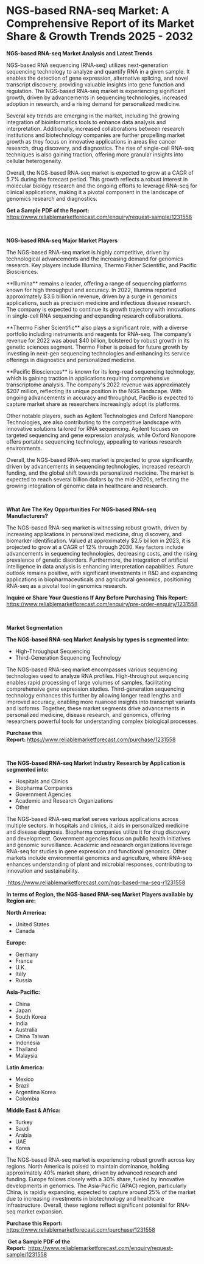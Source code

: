 <p><h1>NGS-based RNA-seq Market: A Comprehensive Report of its Market Share & Growth Trends 2025 - 2032</h1></p><p><strong>NGS-based RNA-seq Market Analysis and Latest Trends</strong></p>
<p><p>NGS-based RNA sequencing (RNA-seq) utilizes next-generation sequencing technology to analyze and quantify RNA in a given sample. It enables the detection of gene expression, alternative splicing, and novel transcript discovery, providing valuable insights into gene function and regulation. The NGS-based RNA-seq market is experiencing significant growth, driven by advancements in sequencing technologies, increased adoption in research, and a rising demand for personalized medicine.</p><p>Several key trends are emerging in the market, including the growing integration of bioinformatics tools to enhance data analysis and interpretation. Additionally, increased collaborations between research institutions and biotechnology companies are further propelling market growth as they focus on innovative applications in areas like cancer research, drug discovery, and diagnostics. The rise of single-cell RNA-seq techniques is also gaining traction, offering more granular insights into cellular heterogeneity.</p><p>Overall, the NGS-based RNA-seq market is expected to grow at a CAGR of 5.7% during the forecast period. This growth reflects a robust interest in molecular biology research and the ongoing efforts to leverage RNA-seq for clinical applications, making it a pivotal component in the landscape of genomics research and diagnostics.</p></p>
<p><strong>Get a Sample PDF of the Report:&nbsp;</strong> <a href="https://www.reliablemarketforecast.com/enquiry/request-sample/1231558?utm_campaign=1895&utm_medium=2&utm_source=Github&utm_content=ia&utm_term=13042025&utm_id=ngs-based-rna-seq">https://www.reliablemarketforecast.com/enquiry/request-sample/1231558</a></p>
<p>&nbsp;</p>
<p><strong>NGS-based RNA-seq Major Market Players</strong></p>
<p><p>The NGS-based RNA-seq market is highly competitive, driven by technological advancements and the increasing demand for genomics research. Key players include Illumina, Thermo Fisher Scientific, and Pacific Biosciences. </p><p>**Illumina** remains a leader, offering a range of sequencing platforms known for high throughput and accuracy. In 2022, Illumina reported approximately $3.6 billion in revenue, driven by a surge in genomics applications, such as precision medicine and infectious disease research. The company is expected to continue its growth trajectory with innovations in single-cell RNA sequencing and expanding research collaborations.</p><p>**Thermo Fisher Scientific** also plays a significant role, with a diverse portfolio including instruments and reagents for RNA-seq. The company’s revenue for 2022 was about $40 billion, bolstered by robust growth in its genetic sciences segment. Thermo Fisher is poised for future growth by investing in next-gen sequencing technologies and enhancing its service offerings in diagnostics and personalized medicine.</p><p>**Pacific Biosciences** is known for its long-read sequencing technology, which is gaining traction in applications requiring comprehensive transcriptome analysis. The company's 2022 revenue was approximately $207 million, reflecting its unique position in the NGS landscape. With ongoing advancements in accuracy and throughput, PacBio is expected to capture market share as researchers increasingly adopt its platforms.</p><p>Other notable players, such as Agilent Technologies and Oxford Nanopore Technologies, are also contributing to the competitive landscape with innovative solutions tailored for RNA sequencing. Agilent focuses on targeted sequencing and gene expression analysis, while Oxford Nanopore offers portable sequencing technology, appealing to various research environments.</p><p>Overall, the NGS-based RNA-seq market is projected to grow significantly, driven by advancements in sequencing technologies, increased research funding, and the global shift towards personalized medicine. The market is expected to reach several billion dollars by the mid-2020s, reflecting the growing integration of genomic data in healthcare and research.</p></p>
<p>&nbsp;</p>
<p><strong>What Are The Key Opportunities For NGS-based RNA-seq Manufacturers?</strong></p>
<p><p>The NGS-based RNA-seq market is witnessing robust growth, driven by increasing applications in personalized medicine, drug discovery, and biomarker identification. Valued at approximately $2.5 billion in 2023, it is projected to grow at a CAGR of 12% through 2030. Key factors include advancements in sequencing technologies, decreasing costs, and the rising prevalence of genetic disorders. Furthermore, the integration of artificial intelligence in data analysis is enhancing interpretation capabilities. Future outlook remains positive, with significant investments in R&D and expanding applications in biopharmaceuticals and agricultural genomics, positioning RNA-seq as a pivotal tool in genomics research.</p></p>
<p><strong>Inquire or Share Your Questions If Any Before Purchasing This Report:</strong> <a href="https://www.reliablemarketforecast.com/enquiry/pre-order-enquiry/1231558?utm_campaign=1895&utm_medium=2&utm_source=Github&utm_content=ia&utm_term=13042025&utm_id=ngs-based-rna-seq">https://www.reliablemarketforecast.com/enquiry/pre-order-enquiry/1231558</a></p>
<p>&nbsp;</p>
<p><strong>Market Segmentation</strong></p>
<p><strong>The NGS-based RNA-seq Market Analysis by types is segmented into:</strong></p>
<p><ul><li>High-Throughput Sequencing</li><li>Third-Generation Sequencing Technology</li></ul></p>
<p><p>The NGS-based RNA-seq market encompasses various sequencing technologies used to analyze RNA profiles. High-throughput sequencing enables rapid processing of large volumes of samples, facilitating comprehensive gene expression studies. Third-generation sequencing technology enhances this further by allowing longer read lengths and improved accuracy, enabling more nuanced insights into transcript variants and isoforms. Together, these market segments drive advancements in personalized medicine, disease research, and genomics, offering researchers powerful tools for understanding complex biological processes.</p></p>
<p><strong>Purchase this Report:&nbsp;</strong><a href="https://www.reliablemarketforecast.com/purchase/1231558?utm_campaign=1895&utm_medium=2&utm_source=Github&utm_content=ia&utm_term=13042025&utm_id=ngs-based-rna-seq">https://www.reliablemarketforecast.com/purchase/1231558</a></p>
<p>&nbsp;</p>
<p><strong>The NGS-based RNA-seq Market Industry Research by Application is segmented into:</strong></p>
<p><ul><li>Hospitals and Clinics</li><li>Biopharma Companies</li><li>Government Agencies</li><li>Academic and Research Organizations</li><li>Other</li></ul></p>
<p><p>The NGS-based RNA-seq market serves various applications across multiple sectors. In hospitals and clinics, it aids in personalized medicine and disease diagnosis. Biopharma companies utilize it for drug discovery and development. Government agencies focus on public health initiatives and genomic surveillance. Academic and research organizations leverage RNA-seq for studies in gene expression and functional genomics. Other markets include environmental genomics and agriculture, where RNA-seq enhances understanding of plant and microbial responses, contributing to innovation and sustainability.</p></p>
<p><a href="https://www.reliablemarketforecast.com/ngs-based-rna-seq-r1231558?utm_campaign=1895&utm_medium=2&utm_source=Github&utm_content=ia&utm_term=13042025&utm_id=ngs-based-rna-seq">&nbsp;https://www.reliablemarketforecast.com/ngs-based-rna-seq-r1231558</a></p>
<p><strong>In terms of Region, the NGS-based RNA-seq Market Players available by Region are:</strong></p>
<p>
    <p> <strong> North America: </strong>
        <ul>
            <li>United States</li>
            <li>Canada</li>
        </ul>
        </p> 
    <p> <strong> Europe: </strong>
        <ul>
            <li>Germany</li>
            <li>France</li>
            <li>U.K.</li>
            <li>Italy</li>
            <li>Russia</li>
        </ul>
        </p> 
    <p> <strong> Asia-Pacific: </strong>
        <ul>
            <li>China</li>
            <li>Japan</li>
            <li>South Korea</li>
            <li>India</li>
            <li>Australia</li>
            <li>China Taiwan</li>
            <li>Indonesia</li>
            <li>Thailand</li>
            <li>Malaysia</li>
        </ul>
        </p> 
    <p> <strong> Latin America: </strong>
        <ul>
            <li>Mexico</li>
            <li>Brazil</li>
            <li>Argentina Korea</li>
            <li>Colombia</li>
        </ul>
        </p> 
    <p> <strong> Middle East & Africa: </strong>
        <ul>
            <li>Turkey</li>
            <li>Saudi</li>
            <li>Arabia</li>
            <li>UAE</li>
            <li>Korea</li>
        </ul>
    </p>
    </p>
<p><p>The NGS-based RNA-seq market is experiencing robust growth across key regions. North America is poised to maintain dominance, holding approximately 40% market share, driven by advanced research and funding. Europe follows closely with a 30% share, fueled by innovative developments in genomics. The Asia-Pacific (APAC) region, particularly China, is rapidly expanding, expected to capture around 25% of the market due to increasing investments in biotechnology and healthcare infrastructure. Overall, these regions reflect significant potential for RNA-seq market expansion.</p></p>
<p><strong>Purchase this Report: </strong><a href="https://www.reliablemarketforecast.com/purchase/1231558?utm_campaign=1895&utm_medium=2&utm_source=Github&utm_content=ia&utm_term=13042025&utm_id=ngs-based-rna-seq">https://www.reliablemarketforecast.com/purchase/1231558</a></p>
<p>&nbsp;<strong>Get a Sample PDF of the Report:&nbsp;&nbsp;</strong><a href="https://www.reliablemarketforecast.com/enquiry/request-sample/1231558?utm_campaign=1895&utm_medium=2&utm_source=Github&utm_content=ia&utm_term=13042025&utm_id=ngs-based-rna-seq">https://www.reliablemarketforecast.com/enquiry/request-sample/1231558</a></p>
<p><strong></strong></p>
<p><p></p><p></p><p></p></p>
